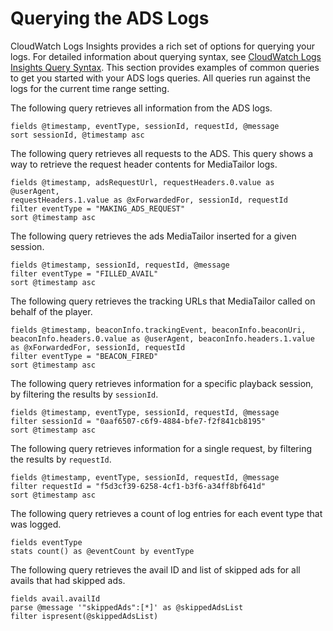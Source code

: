 # Querying the ADS Logs<a name="querying-the-ads-logs"></a>

CloudWatch Logs Insights provides a rich set of options for querying your logs\. For detailed information about querying syntax, see [CloudWatch Logs Insights Query Syntax](https://docs.aws.amazon.com/AmazonCloudWatch/latest/logs/CWL_QuerySyntax.html)\. This section provides examples of common queries to get you started with your ADS logs queries\. All queries run against the logs for the current time range setting\.

The following query retrieves all information from the ADS logs\. 

```
fields @timestamp, eventType, sessionId, requestId, @message
sort sessionId, @timestamp asc
```

The following query retrieves all requests to the ADS\. This query shows a way to retrieve the request header contents for MediaTailor logs\. 

```
fields @timestamp, adsRequestUrl, requestHeaders.0.value as @userAgent,
requestHeaders.1.value as @xForwardedFor, sessionId, requestId
filter eventType = "MAKING_ADS_REQUEST"
sort @timestamp asc
```

The following query retrieves the ads MediaTailor inserted for a given session\.

```
fields @timestamp, sessionId, requestId, @message
filter eventType = "FILLED_AVAIL"
sort @timestamp asc
```

The following query retrieves the tracking URLs that MediaTailor called on behalf of the player\.

```
fields @timestamp, beaconInfo.trackingEvent, beaconInfo.beaconUri,
beaconInfo.headers.0.value as @userAgent, beaconInfo.headers.1.value as @xForwardedFor, sessionId, requestId
filter eventType = "BEACON_FIRED"
sort @timestamp asc
```

The following query retrieves information for a specific playback session, by filtering the results by `sessionId`\. 

```
fields @timestamp, eventType, sessionId, requestId, @message
filter sessionId = "0aaf6507-c6f9-4884-bfe7-f2f841cb8195"
sort @timestamp asc
```

The following query retrieves information for a single request, by filtering the results by `requestId`\.

```
fields @timestamp, eventType, sessionId, requestId, @message
filter requestId = "f5d3cf39-6258-4cf1-b3f6-a34ff8bf641d"
sort @timestamp asc
```

The following query retrieves a count of log entries for each event type that was logged\.

```
fields eventType
stats count() as @eventCount by eventType
```

The following query retrieves the avail ID and list of skipped ads for all avails that had skipped ads\.

```
fields avail.availId
parse @message '"skippedAds":[*]' as @skippedAdsList
filter ispresent(@skippedAdsList)
```